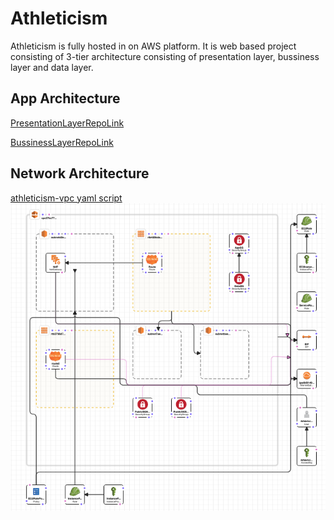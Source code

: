 # Athleticism
Athleticism is fully hosted in on AWS platform. It is web based project consisting of 3-tier architecture consisting of presentation layer, bussiness layer and data layer.

## App Architecture
[PresentationLayerRepoLink](https://github.com/srisaikiranreddy/athleticism-ui.git)

[BussinessLayerRepoLink](https://github.com/srisaikiranreddy/athleticism-webapi.git)


## Network Architecture
[athleticism-vpc yaml script](https://google.com)
![athleticism-vpc-img](https://github.com/srisaikiranreddy/athleticism/blob/main/img/athleticism-vpc.png)


